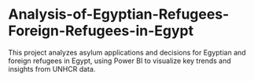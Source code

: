 # Analysis-of-Egyptian-Refugees-Foreign-Refugees-in-Egypt
This project analyzes asylum applications and decisions for Egyptian and foreign refugees in Egypt, using Power BI to visualize key trends and insights from UNHCR data.
